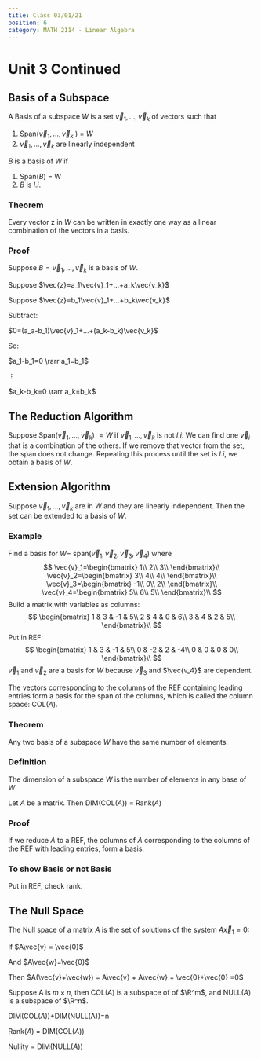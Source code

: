 ```yaml
---
title: Class 03/01/21
position: 6
category: MATH 2114 - Linear Algebra
---
```


# Unit 3 Continued

## Basis of a Subspace

A Basis of a subspace *W* is a set $\vec{v}_1,...,\vec{v}_k$ of vectors such that 

1. Span($\vec{v}_1,...,\vec{v}_k$ ) = *W*
2. $\vec{v}_1,...,\vec{v}_k$  are linearly independent

*B* is a basis of *W* if

1. Span(*B*) = W
2. *B* is $l.i.$

### Theorem

Every vector z in *W* can be written in exactly one way as a linear combination of the vectors in a basis.

### Proof

Suppose $B =\vec{v}_1,...,\vec{v}_k$  is a basis of *W*. 

Suppose $\vec{z}=a_1\vec{v}_1+...+a_k\vec{v_k}$

Suppose $\vec{z}=b_1\vec{v}_1+...+b_k\vec{v_k}$

Subtract:

$0=(a_a-b_1)\vec{v}_1+...+(a_k-b_k)\vec{v_k}$

So:

$a_1-b_1=0 \rarr a_1=b_1$

$\vdots$

$a_k-b_k=0 \rarr a_k=b_k$

## The Reduction Algorithm

Suppose Span($\vec{v}_1,...,\vec{v}_k$) $=W$ if $\vec{v}_1,...,\vec{v}_k$ is not $l.i$. We can find one $\vec{v}_i$ that is a combination of the others. If we remove that vector from the set, the span does not change. Repeating this process until the set is $l.i$, we obtain a basis of *W*. 

## Extension Algorithm

Suppose $\vec{v}_1,...,\vec{v}_k$ are in *W* and they are linearly independent. Then the set can be extended to a basis of *W*.

### Example

Find a basis for $W =$ span($\vec{v}_1,\vec{v}_2,\vec{v}_3,\vec{v}_4$)  where
$$
\vec{v}_1=\begin{bmatrix}
1\\
2\\
3\\
\end{bmatrix}\\
\vec{v}_2=\begin{bmatrix}
3\\
4\\
4\\
\end{bmatrix}\\
\vec{v}_3=\begin{bmatrix}
-1\\
0\\
2\\
\end{bmatrix}\\
\vec{v}_4=\begin{bmatrix}
5\\
6\\
5\\
\end{bmatrix}\\
$$
Build a matrix with variables as columns:
$$
\begin{bmatrix}
1 & 3 & -1 & 5\\
2 & 4 & 0 & 6\\
3 & 4 & 2 & 5\\
\end{bmatrix}\\
$$
Put in REF:
$$
\begin{bmatrix}
1 & 3 & -1 & 5\\
0 & -2 & 2 & -4\\
0 & 0 & 0 & 0\\
\end{bmatrix}\\
$$
$\vec{v}_1$ and $\vec{v}_2$ are a basis for *W* because $\vec{v}_3$ and $\vec{v_4}$ are dependent.

The vectors corresponding to the columns of the REF containing leading entries form a basis for the span of the columns, which is called the column space: COL(*A*).

### Theorem

Any two basis of a subspace *W* have the same number of elements.

### Definition

The dimension of a subspace *W* is the number of elements in any base of *W*.



Let *A* be a matrix. Then DIM(COL(*A*)) = Rank(*A*)

### Proof

If we reduce *A* to a REF, the columns of *A* corresponding to the columns of the REF with leading entries, form a basis.

### To show Basis or not Basis

Put in REF, check rank.

## The Null Space

The Null space of a matrix *A* is the set of solutions of the system $A\vec{x}_1=0$:

If $A\vec{v} = \vec{0}$

And $A\vec{w}=\vec{0}$

Then $A(\vec{v}+\vec{w}) = A\vec{v} + A\vec{w} = \vec{0}+\vec{0} =0$



Suppose A is $m\times n$, then COL(*A*) is a subspace of of $\R^m$, and NULL(*A*) is a subspace of $\R^n$.

DIM(COL(*A*))+DIM(NULL(A))=n

Rank(*A*) = DIM(COL(*A*))

Nullity = DIM(NULL(*A*))